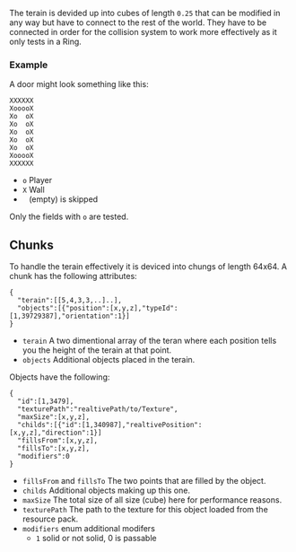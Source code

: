 The terain is devided up into cubes of length `0.25` that can be modified in any way but have to connect to the rest of the world.
They have to be connected in order for the collision system to work more effectively as it only tests in a Ring.

### Example 
A door might look something like this:
```
XXXXXX
XooooX
Xo  oX
Xo  oX
Xo  oX
Xo  oX
Xo  oX
XooooX
XXXXXX
```
* `o` Player
* `X` Wall
* ` ` (empty) is skipped

Only the fields with `o` are tested. 


## Chunks
To handle the terain effectively it is deviced into chungs of length 64x64. 
A chunk has the following attributes:
```
{
  "terain":[[5,4,3,3,..]..],
  "objects":[{"position":[x,y,z],"typeId":[1,39729387],"orientation":1}]
}
```
* `terain` A two dimentional array of the teran where each position tells you the height of the terain at that point.
* `objects` Additional objects placed in the terain.

Objects have the following:
```
{
  "id":[1,3479],
  "texturePath":"realtivePath/to/Texture",
  "maxSize":[x,y,z],
  "childs":[{"id":[1,340987],"realtivePosition":[x,y,z],"direction":1}]
  "fillsFrom":[x,y,z],
  "fillsTo":[x,y,z],
  "modifiers":0
}
```
* `fillsFrom` and `fillsTo` The two points that are filled by the object.
* `childs` Additional objects making up this one.
* `maxSize` The total size of all size (cube) here for performance reasons.
* `texturePath` The path to the texture for this object loaded from the resource pack.
* `modifiers` enum additional modifers 
    * `1` solid or not solid, 0 is passable
